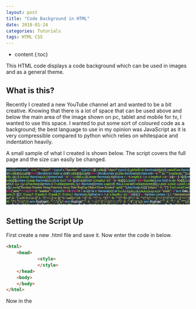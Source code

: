 ```yaml
---
layout: post
title: "Code Background in HTML"
date: 2018-01-24
categories: Tutorials
tags: HTML CSS
---
```


* content
{:toc}

This HTML code displays a code background which can be used in images and as a general theme.

## What is this?
Recently I created a new YouTube channel art and wanted to be a bit creative. Knowing that there is a lot of space that can be used above and below the main area of the image shown on pc, tablet and mobile for tv, I wanted to use this space. I wanted to put some sort of coloured code as a background; the best language to use in my opinion was JavaScript as it is very compressible compared to python which relies on whitespace and indentation heavily.

A small sample of what I created is shown below. The script covers the full page and the size can easily be changed.

![Background Code Example](/images/code-background-in-html/example1.png)

<!-- more -->

## Setting the Script Up
First create a new .html file and save it. Now enter the code in below.

```html
<html>
    <head>
            <style>
            </style>
    </head>
    <body>
    </body>
</html>
```

Now in the <script> tag enter the css:

```css
body {overflow: hidden;margin: 0;background: #263238;}
pre {white-space: normal;}
.highlight {word-break: break-all; font-size: 12px;}
.highlight .c,.highlight .c1,.highlight .cm,.highlight .cp,.highlight .cs{color:#75715e}
.highlight .err{color:#960050;background-color:#1e0010}
.highlight .k{color:#66d9ef}
.highlight .l{color:#ae81ff}
.highlight .n{color:#f8f8f2}
.highlight .o{color:#f92672}
.highlight .p{color:#f8f8f2}
.highlight .ge{font-style:italic}
.highlight .gs{font-weight:700}
.highlight .kc,.highlight .kd{color:#66d9ef}
.highlight .kn{color:#f92672}
.highlight .kp,.highlight .kr,.highlight .kt{color:#66d9ef}
.highlight .ld{color:#e6db74}
.highlight .m{color:#ae81ff}
.highlight .s{color:#e6db74}
.highlight .na{color:#a6e22e}
.highlight .nb{color:#f8f8f2}
.highlight .nc{color:#a6e22e}
.highlight .no{color:#66d9ef}
.highlight .nd{color:#a6e22e}
.highlight .ni{color:#f8f8f2}
.highlight .ne,.highlight .nf{color:#a6e22e}
.highlight .nl,.highlight .nn{color:#f8f8f2}
.highlight .nx{color:#a6e22e}
.highlight .py{color:#f8f8f2}
.highlight .nt{color:#f92672}
.highlight .nv{color:#f8f8f2}
.highlight .ow{color:#f92672}
.highlight .w{color:#f8f8f2}
.highlight .mf,.highlight .mh,.highlight .mi,.highlight .mo{color:#ae81ff}
.highlight .s2,.highlight .sb,.highlight .sc,.highlight .sd{color:#e6db74}
.highlight .se{color:#ae81ff}
.highlight .s1,.highlight .sh,.highlight .si,.highlight .sr,.highlight .ss,.highlight .sx{color:#e6db74}
.highlight .bp,.highlight .vc,.highlight .vg,.highlight .vi{color:#f8f8f2}
.highlight .il{color:#ae81ff}
.highlight .gu{color:#75715e}
.highlight .gd{color:#f92672}
.highlight .gi{color:#a6e22e}
```

This CSS has been comes with the [pygments](http://pygments.org/) library; I use it in this website. I have compressed and formatted it to make the code look a bit more appealing and smaller. I also added a couple of extra classes for wrapping, backgrounds and to stop scrolling.

## The Script
Now if you thought the CSS was big, wait for the JavaScript. For this project I needed a sufficient amount of JavaScript. I decided on using the jQuery source code as it is large enough to fill a screen. I used the [compressed, production jQuery 3.3.1](https://code.jquery.com/jquery-3.3.1.min.js). Go to that link and copy all the code using Ctrl + A, Ctrl + C.

Now go to my highlighter tool at [/tools/pygments-online](http://nitratine.pythonanywhere.com/tools/pygments-online) and paste the code in the "Input Code" box. Change the code to "JavaScript" and click highlight.

This may take a few seconds but you should see an output like this:

![Highlighted JavaScript Example](/images/code-background-in-html/example2.png)

Click on the "Copy to Clipboard" button and put this straight into the <body> tag.

Now open the .html file in chrome and you will see that the whole background is code.

![Final Example](/images/code-background-in-html/final.png)

## Modifications
If you want to make this code scroll, remove "overflow: hidden;" in the body css selector.

If you want to change the font size, change "font-size: 12px;" in the highlight class.

If you want to change the background colour, change it in the body css selector.

If you want to make this code a background, you can either take a screenshot of it or style the highlight class with {position: absolute; top: 0; left: 0; z-index: -100;} as shown [here](https://stackoverflow.com/questions/25970787/use-a-div-as-a-background-for-another-element)

## Sources
- [jquery.com for javascript code](https://jquery.com/)


